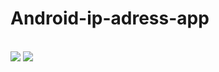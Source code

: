 # Android-ip-adress-app
</br>
<img src="https://github.com/MaximusTR/Android-ip-adress-app/blob/master/image-1.webp?raw=true">
<img src="https://github.com/MaximusTR/Android-ip-adress-app/blob/master/image-2.webp?raw=true">
